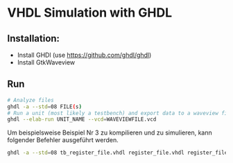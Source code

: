 # VHDL Simulation with GHDL

## Installation: 
- Install GHDl (use https://github.com/ghdl/ghdl)
- Install GtkWaveview


## Run

```bash
# Analyze files
ghdl -a --std=08 FILE(s)
# Run a unit (most likely a testbench) and export data to a waveview file
ghdl --elab-run UNIT_NAME --vcd=WAVEVIEWFILE.vcd

```


Um beispielsweise Beispiel Nr 3 zu kompilieren und zu simulieren, kann folgender Befehler ausgeführt werden.

```bash
ghdl -a --std=08 tb_register_file.vhdl register_file.vhdl register_file_beh.vhdl ; ghdl --elab-run --std=08 tb_register_file --vcd=wave.vcd
```